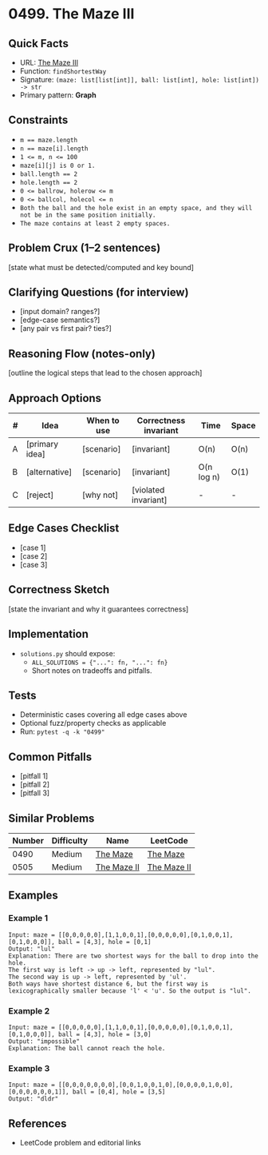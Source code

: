 # 0499. The Maze III

## Quick Facts

- URL: [The Maze III](https://leetcode.com/problems/the-maze-iii/)
- Function: `findShortestWay`
- Signature: `(maze: list[list[int]], ball: list[int], hole: list[int])  -> str`
- Primary pattern: **Graph**

## Constraints

- `m == maze.length`
- `n == maze[i].length`
- `1 <= m, n <= 100`
- `maze[i][j] is 0 or 1.`
- `ball.length == 2`
- `hole.length == 2`
- `0 <= ballrow, holerow <= m`
- `0 <= ballcol, holecol <= n`
- `Both the ball and the hole exist in an empty space, and they will not be in the same position initially.`
- `The maze contains at least 2 empty spaces.`

## Problem Crux (1–2 sentences)

[state what must be detected/computed and key bound]

## Clarifying Questions (for interview)

- [input domain? ranges?]
- [edge-case semantics?]
- [any pair vs first pair? ties?]

## Reasoning Flow (notes-only)

[outline the logical steps that lead to the chosen approach]

## Approach Options

| #   | Idea           | When to use | Correctness invariant | Time       | Space |
| --- | -------------- | ----------- | --------------------- | ---------- | ----- |
| A   | [primary idea] | [scenario]  | [invariant]           | O(n)       | O(n)  |
| B   | [alternative]  | [scenario]  | [invariant]           | O(n log n) | O(1)  |
| C   | [reject]       | [why not]   | [violated invariant]  | -          | -     |

## Edge Cases Checklist

- [case 1]
- [case 2]
- [case 3]

## Correctness Sketch

[state the invariant and why it guarantees correctness]

## Implementation

- `solutions.py` should expose:
    - `ALL_SOLUTIONS = {"...": fn, "...": fn}`
    - Short notes on tradeoffs and pitfalls.

## Tests

- Deterministic cases covering all edge cases above
- Optional fuzz/property checks as applicable
- Run: `pytest -q -k "0499"`

## Common Pitfalls

- [pitfall 1]
- [pitfall 2]
- [pitfall 3]

## Similar Problems

| Number | Difficulty | Name                                         | LeetCode                                                  |
| ------ | ---------- | -------------------------------------------- | --------------------------------------------------------- |
| 0490   | Medium     | [The Maze](../0490-the-maze/readme.md)       | [The Maze](https://leetcode.com/problems/the-maze/)       |
| 0505   | Medium     | [The Maze II](../0505-the-maze-ii/readme.md) | [The Maze II](https://leetcode.com/problems/the-maze-ii/) |

## Examples

### Example 1

```text
Input: maze = [[0,0,0,0,0],[1,1,0,0,1],[0,0,0,0,0],[0,1,0,0,1],[0,1,0,0,0]], ball = [4,3], hole = [0,1]
Output: "lul"
Explanation: There are two shortest ways for the ball to drop into the hole.
The first way is left -> up -> left, represented by "lul".
The second way is up -> left, represented by 'ul'.
Both ways have shortest distance 6, but the first way is lexicographically smaller because 'l' < 'u'. So the output is "lul".
```

### Example 2

```text
Input: maze = [[0,0,0,0,0],[1,1,0,0,1],[0,0,0,0,0],[0,1,0,0,1],[0,1,0,0,0]], ball = [4,3], hole = [3,0]
Output: "impossible"
Explanation: The ball cannot reach the hole.
```

### Example 3

```text
Input: maze = [[0,0,0,0,0,0,0],[0,0,1,0,0,1,0],[0,0,0,0,1,0,0],[0,0,0,0,0,0,1]], ball = [0,4], hole = [3,5]
Output: "dldr"
```

## References

- LeetCode problem and editorial links
